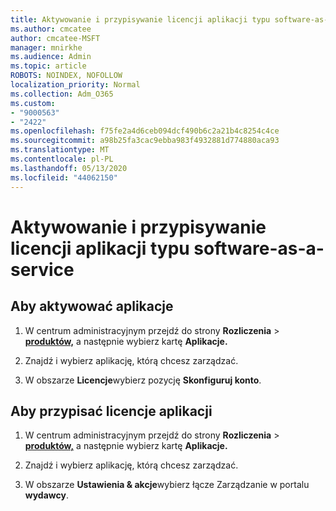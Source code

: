 ```yaml
---
title: Aktywowanie i przypisywanie licencji aplikacji typu software-as-a-service
ms.author: cmcatee
author: cmcatee-MSFT
manager: mnirkhe
ms.audience: Admin
ms.topic: article
ROBOTS: NOINDEX, NOFOLLOW
localization_priority: Normal
ms.collection: Adm_O365
ms.custom:
- "9000563"
- "2422"
ms.openlocfilehash: f75fe2a4d6ceb094dcf490b6c2a21b4c8254c4ce
ms.sourcegitcommit: a98b25fa3cac9ebba983f4932881d774880aca93
ms.translationtype: MT
ms.contentlocale: pl-PL
ms.lasthandoff: 05/13/2020
ms.locfileid: "44062150"
---
```

# <a name="activate-and-assign-software-as-a-service-app-licenses"></a>Aktywowanie i przypisywanie licencji aplikacji typu software-as-a-service 

## <a name="to-activate-apps"></a>Aby aktywować aplikacje

1. W centrum administracyjnym przejdź do strony **Rozliczenia**  >  **[produktów,](https://go.microsoft.com/fwlink/p/?linkid=842054)** a następnie wybierz kartę **Aplikacje.**

2. Znajdź i wybierz aplikację, którą chcesz zarządzać.

3. W obszarze **Licencje**wybierz pozycję **Skonfiguruj konto**.  

## <a name="to-assign-app-licenses"></a>Aby przypisać licencje aplikacji

1. W centrum administracyjnym przejdź do strony **Rozliczenia**  >  **[produktów,](https://go.microsoft.com/fwlink/p/?linkid=842054)** a następnie wybierz kartę **Aplikacje.**

2. Znajdź i wybierz aplikację, którą chcesz zarządzać.  

3. W obszarze **Ustawienia & akcje**wybierz łącze Zarządzanie w portalu **wydawcy**.